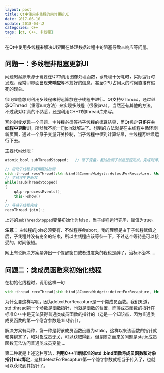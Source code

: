 ```yaml
---
layout: post
title: Qt中使用多线程的同时更新UI
date: 2017-06-10
update: 2018-04-12
categories: C++
tags: [qt, C++, 多线程]
---
```


在Qt中使用多线程来解决UI界面在处理数据过程中的阻塞导致未响应等问题。

<!--more-->

## 问题一：多线程非阻塞更新UI

问题的起源来源于需要在Qt中调用图像处理函数，该处理十分耗时，实际运行时发现，经常UI界面出现**未响应**等不友好的信息，甚至CPU占用大的时候直接有假死的现象。

很明显能想到利用多线程来将运算放在子线程中进行。Qt支持QThread，通过继承QThread（重写run方法）来实现多线程（很像java），当然还有其他的方法。不过我对Qt真的不熟悉，还是利用C++11的thread库来写。

写的时候发现一个问题，主线程必须等待子线程的运算结果，而Qt规定**只能在主线程中更新UI**，所以我不能一句join就解决了。想到的方法就是在主线程中循环刷新页面，通过一个原子变量开关控制，当子线程中得到计算结果，主线程再继续运行下去。

主要代码分段：

```c++
atomic_bool subThreadStopped;   // 原子变量，翻拍检测子线程是否完成，完成则停止
```

```c++
// 启动子线程来调用翻拍检测
std::thread recoThread(std::bind(&CameraWidget::detectForRecapture, this));
// 主线程中更新UI
while(!subThreadStopped)
{
    qApp->processEvents();
    this->show();
}
// 等待子线程完成
recoThread.join();
```


上述的`subThreadStopped`变量初始化为false，当子线程运行完毕，赋值为true。

**注意：** 主线程的join必须要有，不然程序会abort，我的理解是由于子线程赋值之后，子线程并没有完全的结束，所以主线程应该等待一下，不过这个等待是可以接受的，时间很短。

网上有说解决方案是弹出一个提醒窗口或者进度条的我也是醉了，治标不治本....


## 问题二：类成员函数来初始化线程

在初始化线程时，调用这样一句

```c++
std::thread recoThread(std::bind(&CameraWidget::detectForRecapture, this));
```

为什么要这样写呢，因为detectForRecapture是一个类成员函数。我们知道，std::thread第一个参数是函数指针，也就是函数的位置，而类成员函数的指针在标准C++中是无法获得普通类成员函数的指针的（这是一个知识点，因为普通类成员函数的第一个隐含参数是this指针）。

解决方案有两种，第一种是将该成员函数设置为static，这样以来该函数的指针就和类绑定了，和对象成员无关，可以获取得到。但是随之而来的问题是static成员函数无法访问普通类成员变量....

第二种就是上述这种写法，**利用C++11新标准的std::bind函数将成员函数和对象指针this绑定**，这样detectForRecapture第一个隐含参数就相当于传入了，也就可以获取到其指针了。

